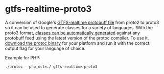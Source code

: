 # gtfs-realtime-proto3
A conversion of Google's [GTFS-realtime protobuff file](https://developers.google.com/transit/gtfs-realtime/gtfs-realtime-proto) from proto2 to proto3 so it can be used to generate classes for a variety of languages. With the proto3 format, [classes can be automatically generated](https://developers.google.com/protocol-buffers/docs/proto3#generating) against any protobuff feed using the latest version of the protoc compiler. To use it, [download the protoc binary](https://github.com/google/protobuf/releases) for your platform and run it with the correct output flag for your language of choice.

Example for PHP:
```
./protoc --php_out=./ gtfs-realtime.proto3
```
